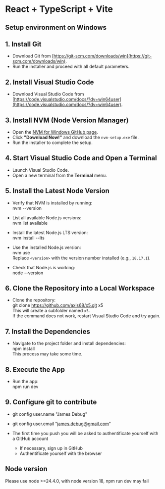 # React + TypeScript + Vite

## Setup environment on Windows

## 1. Install Git
- Download Git from [https://git-scm.com/downloads/win](https://git-scm.com/downloads/win).
- Run the installer and proceed with all default parameters.

## 2. Install Visual Studio Code
- Download Visual Studio Code from [https://code.visualstudio.com/docs/?dv=win64user](https://code.visualstudio.com/docs/?dv=win64user).

## 3. Install NVM (Node Version Manager)
- Open the [NVM for Windows GitHub page](https://github.com/coreybutler/nvm-windows#readme).
- Click **"Download Now!"** and download the `nvm-setup.exe` file.
- Run the installer to complete the setup.

## 4. Start Visual Studio Code and Open a Terminal
- Launch Visual Studio Code.
- Open a new terminal from the **Terminal** menu.

## 5. Install the Latest Node Version
- Verify that NVM is installed by running:  
  nvm --version

- List all available Node.js versions:  
  nvm list available

- Install the latest Node.js LTS version:  
  nvm install --lts

- Use the installed Node.js version:  
  nvm use <version>  
  Replace `<version>` with the version number installed (e.g., `18.17.1`).

- Check that Node.js is working:  
  node --version

## 6. Clone the Repository into a Local Workspace
- Clone the repository:  
  git clone https://github.com/axis68/x5.git x5  
  This will create a subfolder named `x5`.  
  If the command does not work, restart Visual Studio Code and try again.

## 7. Install the Dependencies
- Navigate to the project folder and install dependencies:  
  npm install  
  This process may take some time.

## 8. Execute the App
- Run the app:  
  npm run dev

## 9. Configure git to contribute

- git config user.name "James Debug"
- git config user.email "james.debug@gmail.com"  

- The first time you push you will be asked to authentificate yourself with a GitHub account
  - If necessary, sign up in GitHub
  - Authentificate yourself with the browser

## Node version

Please use node >=24.4.0, with node version 18, npm run dev may fail
